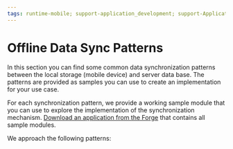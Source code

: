 ```yaml
---
tags: runtime-mobile; support-application_development; support-Application_Troubleshooting-featured; support-Mobile_Apps
---
```


# Offline Data Sync Patterns

In this section you can find some common data synchronization patterns between
the local storage (mobile device) and server data base. The patterns are
provided as samples you can use to create an implementation for your use case.

For each synchronization pattern, we provide a working sample module that you
can use to explore the implementation of the synchronization mechanism. [Download an application from the Forge](http://www.outsystems.com/forge/component/1638/Offline+Data+Sync+Patterns/)
that contains all sample modules.

We approach the following patterns: